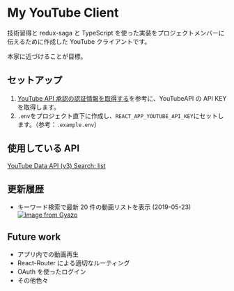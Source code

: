 # My YouTube Client

技術習得と redux-saga と TypeScript を使った実装をプロジェクトメンバーに伝えるために作成した YouTube クライアントです。

本家に近づけることが目標。

## セットアップ

1. [YouTube API 承認の認証情報を取得する](https://developers.google.com/youtube/registering_an_application?hl=ja)を参考に、YouTubeAPI の API KEY を取得します。
1. `.env`をプロジェクト直下に作成し、`REACT_APP_YOUTUBE_API_KEY`にセットします。（参考：`.example.env`）

## 使用している API

[YouTube Data API (v3)
Search: list](https://developers.google.com/youtube/v3/docs/search/list?hl=ja)

## 更新履歴

- キーワード検索で最新 20 件の動画リストを表示 (2019-05-23)
  [![Image from Gyazo](https://i.gyazo.com/e01acdef145648f418ea1fcf39989a92.gif)](https://gyazo.com/e01acdef145648f418ea1fcf39989a92)

## Future work

- アプリ内での動画再生
- React-Router による適切なルーティング
- OAuth を使ったログイン
- その他色々
